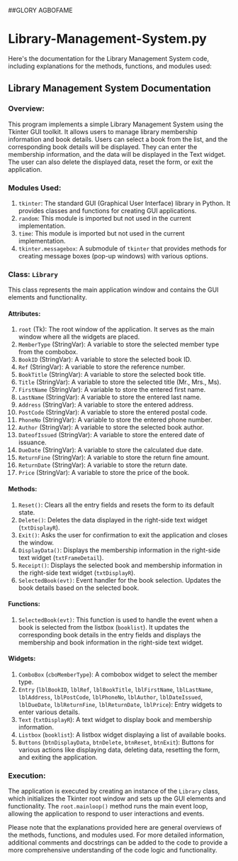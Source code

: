 ##GLORY AGBOFAME
# Library-Management-System.py
Here's the documentation for the Library Management System code, including explanations for the methods, functions, and modules used:

## Library Management System Documentation

### Overview:
This program implements a simple Library Management System using the Tkinter GUI toolkit. It allows users to manage library membership information and book details. Users can select a book from the list, and the corresponding book details will be displayed. They can enter the membership information, and the data will be displayed in the Text widget. The user can also delete the displayed data, reset the form, or exit the application.

### Modules Used:
1. `tkinter`: The standard GUI (Graphical User Interface) library in Python. It provides classes and functions for creating GUI applications.
2. `random`: This module is imported but not used in the current implementation.
3. `time`: This module is imported but not used in the current implementation.
4. `tkinter.messagebox`: A submodule of `tkinter` that provides methods for creating message boxes (pop-up windows) with various options.

### Class: `Library`
This class represents the main application window and contains the GUI elements and functionality.

#### Attributes:
1. `root` (Tk): The root window of the application. It serves as the main window where all the widgets are placed.
2. `MemberType` (StringVar): A variable to store the selected member type from the combobox.
3. `BookID` (StringVar): A variable to store the selected book ID.
4. `Ref` (StringVar): A variable to store the reference number.
5. `BookTitle` (StringVar): A variable to store the selected book title.
6. `Title` (StringVar): A variable to store the selected title (Mr., Mrs., Ms).
7. `FirstName` (StringVar): A variable to store the entered first name.
8. `LastName` (StringVar): A variable to store the entered last name.
9. `Address` (StringVar): A variable to store the entered address.
10. `PostCode` (StringVar): A variable to store the entered postal code.
11. `PhoneNo` (StringVar): A variable to store the entered phone number.
12. `Author` (StringVar): A variable to store the selected book author.
13. `DateofIssued` (StringVar): A variable to store the entered date of issuance.
14. `DueDate` (StringVar): A variable to store the calculated due date.
15. `ReturnFine` (StringVar): A variable to store the return fine amount.
16. `ReturnDate` (StringVar): A variable to store the return date.
17. `Price` (StringVar): A variable to store the price of the book.

#### Methods:
1. `Reset()`: Clears all the entry fields and resets the form to its default state.
2. `Delete()`: Deletes the data displayed in the right-side text widget (`txtDisplayR`).
3. `Exit()`: Asks the user for confirmation to exit the application and closes the window.
4. `DisplayData()`: Displays the membership information in the right-side text widget (`txtFrameDetail`).
5. `Receipt()`: Displays the selected book and membership information in the right-side text widget (`txtDisplayR`).
6. `SelectedBook(evt)`: Event handler for the book selection. Updates the book details based on the selected book.

#### Functions:
1. `SelectedBook(evt)`: This function is used to handle the event when a book is selected from the listbox (`booklist`). It updates the corresponding book details in the entry fields and displays the membership and book information in the right-side text widget.

#### Widgets:
1. `ComboBox` (`cboMemberType`): A combobox widget to select the member type.
2. `Entry` (`lblBookID`, `lblRef`, `lblBookTitle`, `lblFirstName`, `lblLastName`, `lblAddress`, `lblPostCode`, `lblPhoneNo`, `lblAuthor`, `lblDateIssued`, `lblDueDate`, `lblReturnFine`, `lblReturnDate`, `lblPrice`): Entry widgets to enter various details.
3. `Text` (`txtDisplayR`): A text widget to display book and membership information.
4. `Listbox` (`booklist`): A listbox widget displaying a list of available books.
5. `Buttons` (`btnDisplayData`, `btnDelete`, `btnReset`, `btnExit`): Buttons for various actions like displaying data, deleting data, resetting the form, and exiting the application.

### Execution:
The application is executed by creating an instance of the `Library` class, which initializes the Tkinter root window and sets up the GUI elements and functionality. The `root.mainloop()` method runs the main event loop, allowing the application to respond to user interactions and events.

Please note that the explanations provided here are general overviews of the methods, functions, and modules used. For more detailed information, additional comments and docstrings can be added to the code to provide a more comprehensive understanding of the code logic and functionality.

